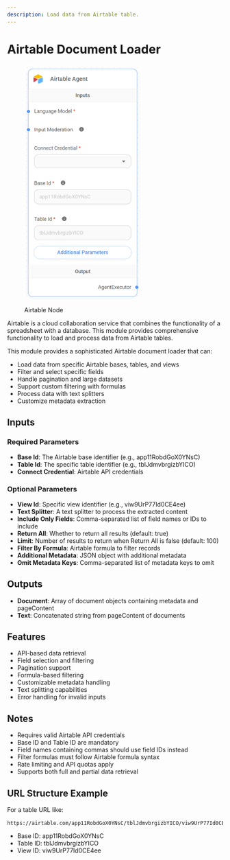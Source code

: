 ```yaml
---
description: Load data from Airtable table.
---
```


# Airtable Document Loader

<figure><img src="../../../.gitbook/assets/image_airtable (1).png" alt="" width="271"><figcaption><p>Airtable Node</p></figcaption></figure>

Airtable is a cloud collaboration service that combines the functionality of a spreadsheet with a database. This module provides comprehensive functionality to load and process data from Airtable tables.

This module provides a sophisticated Airtable document loader that can:
- Load data from specific Airtable bases, tables, and views
- Filter and select specific fields
- Handle pagination and large datasets
- Support custom filtering with formulas
- Process data with text splitters
- Customize metadata extraction

## Inputs

### Required Parameters
- **Base Id**: The Airtable base identifier (e.g., app11RobdGoX0YNsC)
- **Table Id**: The specific table identifier (e.g., tblJdmvbrgizbYICO)
- **Connect Credential**: Airtable API credentials

### Optional Parameters
- **View Id**: Specific view identifier (e.g., viw9UrP77Id0CE4ee)
- **Text Splitter**: A text splitter to process the extracted content
- **Include Only Fields**: Comma-separated list of field names or IDs to include
- **Return All**: Whether to return all results (default: true)
- **Limit**: Number of results to return when Return All is false (default: 100)
- **Filter By Formula**: Airtable formula to filter records
- **Additional Metadata**: JSON object with additional metadata
- **Omit Metadata Keys**: Comma-separated list of metadata keys to omit

## Outputs

- **Document**: Array of document objects containing metadata and pageContent
- **Text**: Concatenated string from pageContent of documents

## Features
- API-based data retrieval
- Field selection and filtering
- Pagination support
- Formula-based filtering
- Customizable metadata handling
- Text splitting capabilities
- Error handling for invalid inputs

## Notes
- Requires valid Airtable API credentials
- Base ID and Table ID are mandatory
- Field names containing commas should use field IDs instead
- Filter formulas must follow Airtable formula syntax
- Rate limiting and API quotas apply
- Supports both full and partial data retrieval

## URL Structure Example
For a table URL like:
```
https://airtable.com/app11RobdGoX0YNsC/tblJdmvbrgizbYICO/viw9UrP77Id0CE4ee
```
- Base ID: app11RobdGoX0YNsC
- Table ID: tblJdmvbrgizbYICO
- View ID: viw9UrP77Id0CE4ee

